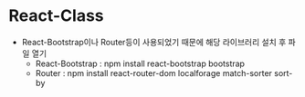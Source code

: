 # React-Class

* React-Bootstrap이나 Router등이 사용되었기 때문에 해당 라이브러리 설치 후 파일 열기
  - React-Bootstrap : npm install react-bootstrap bootstrap
  - Router : npm install react-router-dom localforage match-sorter sort-by
